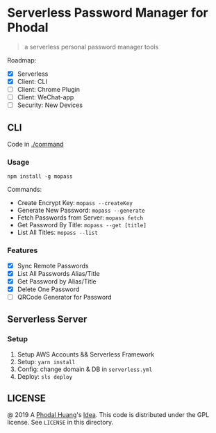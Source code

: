 # Serverless Password Manager for Phodal

> a serverless personal password manager tools

Roadmap:

 - [x] Serverless
 - [x] Client: CLI
 - [ ] Client: Chrome Plugin
 - [ ] Client: WeChat-app
 - [ ] Security: New Devices

## CLI 

Code in [./command](./command)

### Usage

```
npm install -g mopass
```

Commands:

 - Create Encrypt Key: ``mopass --createKey``
 - Generate New Password: ``mopass --generate``
 - Fetch Passwords from Server: ``mopass fetch``
 - Get Password By Title: ``mopass --get [title]``
 - List All Titles: ``mopass --list``

### Features

 - [x] Sync Remote Passwords
 - [x] List All Passwords Alias/Title
 - [x] Get Password by Alias/Title
 - [x] Delete One Password
 - [ ] QRCode Generator for Password

## Serverless Server

### Setup

1. Setup AWS Accounts && Serverless Framework
2. Setup: `yarn install`
3. Config: change domain & DB in `serverless.yml`
4. Deploy: `sls deploy`

LICENSE
---

@ 2019 A [Phodal Huang](https://www.phodal.com)'s [Idea](http://github.com/phodal/ideas).  This code is distributed under the GPL license. See `LICENSE` in this directory.
